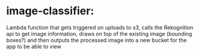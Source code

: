 # image-classifier:

Lambda function that gets triggered on uploads to s3, calls the Rekognition api to get image information, draws on top of the existing image (bounding boxes?) and then outputs the processed image into a new bucket for the app to be able to view

